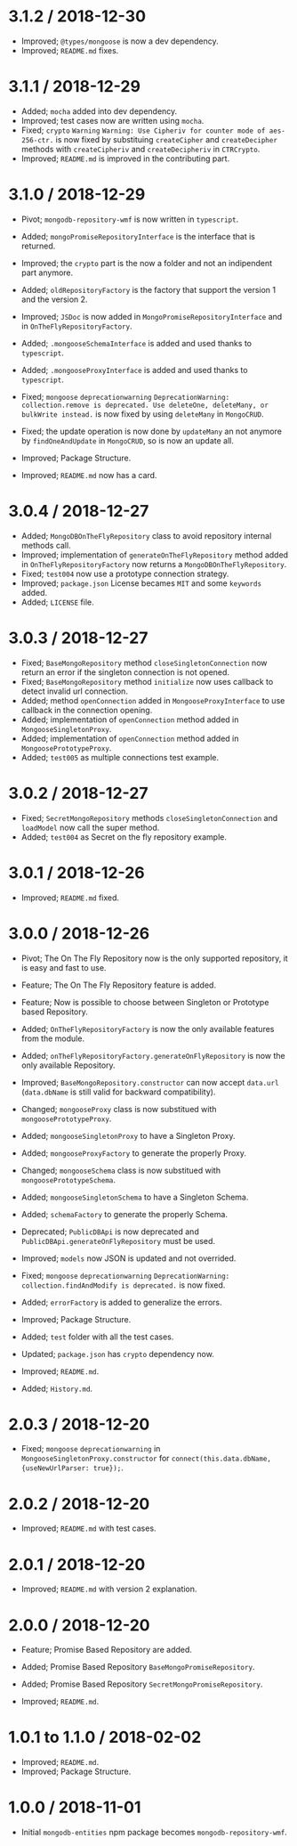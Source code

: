 3.1.2 / 2018-12-30
===================

* Improved; `@types/mongoose` is now a dev dependency.
* Improved; `README.md` fixes.

3.1.1 / 2018-12-29
===================

* Added; `mocha` added into dev dependency.
* Improved;  test cases now are written using `mocha`.
* Fixed; `crypto` `Warning` `Warning: Use Cipheriv for counter mode of aes-256-ctr.` is now fixed by substituing `createCipher` and `createDecipher` methods with `createCipheriv` and `createDecipheriv` in `CTRCrypto`.
* Improved; `README.md` is improved in the contributing part.

3.1.0 / 2018-12-29
===================

* Pivot; `mongodb-repository-wmf` is now written in `typescript`.

* Added; `mongoPromiseRepositoryInterface` is the interface that is returned.
* Improved; the `crypto` part is the now a folder and not an indipendent part anymore.
* Added; `oldRepositoryFactory` is the factory that support the version 1 and the version 2.
* Improved; `JSDoc` is now added in `MongoPromiseRepositoryInterface` and in `OnTheFlyRepositoryFactory`.
* Added; `.mongooseSchemaInterface` is added and used thanks to `typescript`.
* Added; `.mongooseProxyInterface` is added and used thanks to `typescript`.
* Fixed; `mongoose` `deprecationwarning` `DeprecationWarning: collection.remove is deprecated. Use deleteOne, deleteMany, or bulkWrite instead.` is now fixed by using  `deleteMany` in `MongoCRUD`.
* Fixed; the update operation is now done by `updateMany` an not anymore by `findOneAndUpdate` in `MongoCRUD`, so is now an update all.
* Improved; Package Structure.
* Improved; `README.md` now has a card.

3.0.4 / 2018-12-27
===================

* Added; `MongoDBOnTheFlyRepository` class to avoid repository internal methods call.
* Improved;  implementation of `generateOnTheFlyRepository` method added in `OnTheFlyRepositoryFactory` now returns a `MongoDBOnTheFlyRepository`.
* Fixed; `test004` now use a prototype connection strategy.
* Improved; `package.json` License becames `MIT` and some `keywords` added.
* Added; `LICENSE` file.

3.0.3 / 2018-12-27
===================

* Fixed; `BaseMongoRepository` method `closeSingletonConnection` now return an error if the singleton connection is not opened.
* Fixed; `BaseMongoRepository` method `initialize` now uses callback to detect invalid url connection.
* Added;  method `openConnection` added in `MongooseProxyInterface` to use callback in the connection opening.
* Added;  implementation of `openConnection` method added in `MongooseSingletonProxy`.
* Added;  implementation of `openConnection` method added in `MongoosePrototypeProxy`.
* Added; `test005` as multiple connections test example.

3.0.2 / 2018-12-27
===================

* Fixed; `SecretMongoRepository` methods `closeSingletonConnection` and `loadModel` now call the super method.
* Added; `test004` as Secret on the fly repository example.

3.0.1 / 2018-12-26
===================

  * Improved; `README.md` fixed.

3.0.0 / 2018-12-26
===================

  * Pivot; The On The Fly Repository now is the only supported repository, it is easy and fast to use.
  
  * Feature; The On The Fly Repository feature is added.
  * Feature; Now is possible to choose between Singleton or Prototype based Repository.

  * Added; `OnTheFlyRepositoryFactory` is now the only available features from the module.
  * Added; `onTheFlyRepositoryFactory.generateOnFlyRepository` is now the only available Repository.
  * Improved; `BaseMongoRepository.constructor` can now accept `data.url` (`data.dbName` is still valid for backward compatibility).
  * Changed; `mongooseProxy` class is now substitued with `mongoosePrototypeProxy`.
  * Added; `mongooseSingletonProxy` to have a Singleton Proxy.
  * Added; `mongooseProxyFactory` to generate the properly Proxy.
  * Changed; `mongooseSchema` class is now substitued with `mongoosePrototypeSchema`.
  * Added; `mongooseSingletonSchema` to have a Singleton Schema.
  * Added; `schemaFactory` to generate the properly Schema.
  * Deprecated; `PublicDBApi` is now deprecated and `PublicDBApi.generateOnFlyRepository` must be used.
  * Improved; `models` now JSON is updated and not overrided.
  * Fixed; `mongoose` `deprecationwarning` `DeprecationWarning: collection.findAndModify is deprecated.` is now fixed.
  * Added; `errorFactory` is added to generalize the errors.
  * Improved; Package Structure.
  * Added; `test` folder with all the test cases.
  * Updated; `package.json` has `crypto` dependency now.
  * Improved; `README.md`.
  * Added; `History.md`.

2.0.3 / 2018-12-20
===================

  * Fixed; `mongoose` `deprecationwarning` in `MongooseSingletonProxy.constructor` for `connect(this.data.dbName, {useNewUrlParser: true});`.

2.0.2 / 2018-12-20
===================

  * Improved; `README.md` with test cases.

2.0.1 / 2018-12-20
===================

  * Improved; `README.md` with version 2 explanation.

2.0.0 / 2018-12-20
===================

  * Feature; Promise Based Repository are added.

  * Added; Promise Based Repository `BaseMongoPromiseRepository`.
  * Added; Promise Based Repository `SecretMongoPromiseRepository`.
  * Improved; `README.md`.

1.0.1 to 1.1.0 / 2018-02-02
==================

  * Improved; `README.md`.
  * Improved; Package Structure.

1.0.0 / 2018-11-01
==================

  * Initial `mongodb-entities` npm package becomes `mongodb-repository-wmf`.